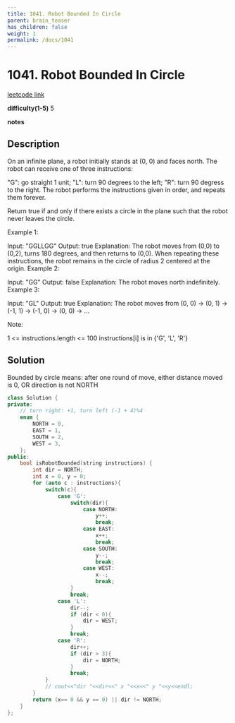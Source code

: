 ```yaml
---
title: 1041. Robot Bounded In Circle
parent: brain_teaser
has_children: false
weight: 1
permalink: /docs/1041
---
```

# 1041. Robot Bounded In Circle
[leetcode link](https://leetcode.com/problems/robot-bounded-in-circle/)

**difficulty(1-5)** 
5

**notes**

## Description
On an infinite plane, a robot initially stands at (0, 0) and faces north.  The robot can receive one of three instructions:

"G": go straight 1 unit;
"L": turn 90 degrees to the left;
"R": turn 90 degress to the right.
The robot performs the instructions given in order, and repeats them forever.

Return true if and only if there exists a circle in the plane such that the robot never leaves the circle.

 

Example 1:

Input: "GGLLGG"
Output: true
Explanation: 
The robot moves from (0,0) to (0,2), turns 180 degrees, and then returns to (0,0).
When repeating these instructions, the robot remains in the circle of radius 2 centered at the origin.
Example 2:

Input: "GG"
Output: false
Explanation: 
The robot moves north indefinitely.
Example 3:

Input: "GL"
Output: true
Explanation: 
The robot moves from (0, 0) -> (0, 1) -> (-1, 1) -> (-1, 0) -> (0, 0) -> ...
 

Note:

1 <= instructions.length <= 100
instructions[i] is in {'G', 'L', 'R'}

## Solution
Bounded by circle means:
after one round of move, either distance moved is 0, OR direction is not NORTH
```c++
class Solution {
private:
    // turn right: +1, turn left (-1 + 4)%4
    enum {
        NORTH = 0,
        EAST = 1,
        SOUTH = 2,
        WEST = 3,
    };
public:
    bool isRobotBounded(string instructions) {
        int dir = NORTH;
        int x = 0, y = 0;
        for (auto c : instructions){
            switch(c){
                case 'G':
                    switch(dir){
                        case NORTH:
                            y++;
                            break;
                        case EAST:
                            x++;
                            break;
                        case SOUTH:
                            y--;
                            break;
                        case WEST:
                            x--;
                            break;
                    }
                    break;
                case 'L':
                    dir--;
                    if (dir < 0){
                        dir = WEST;
                    }
                    break;
                case 'R':
                    dir++;
                    if (dir > 3){
                        dir = NORTH;
                    }
                    break;
            }
            // cout<<"dir "<<dir<<" x "<<x<<" y "<<y<<endl;
        }
        return (x== 0 && y == 0) || dir != NORTH;
    }
};
```

<!-- 
Blue label
{: .label .label-blue }

Stable
{: .label .label-green }

New release
{: .label .label-purple }

Coming soon
{: .label .label-yellow }

Deprecated
{: .label .label-red } -->
